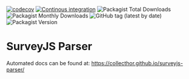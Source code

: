 [![codecov](https://codecov.io/gh/collecthor/surveyjs-parser/branch/master/graph/badge.svg)](https://codecov.io/gh/collecthor/surveyjs-parser)
[![Continous integration](https://github.com/collecthor/surveyjs-parser/actions/workflows/ci.yaml/badge.svg)](https://github.com/collecthor/surveyjs-parser/actions/workflows/ci.yaml)
![Packagist Total Downloads](https://img.shields.io/packagist/dt/collecthor/surveyjs-parser)
![Packagist Monthly Downloads](https://img.shields.io/packagist/dm/collecthor/surveyjs-parser)
![GitHub tag (latest by date)](https://img.shields.io/github/v/tag/collecthor/surveyjs-parser)
![Packagist Version](https://img.shields.io/packagist/v/collecthor/surveyjs-parser)
# SurveyJS Parser

Automated docs can be found at: https://collecthor.github.io/surveyjs-parser/
